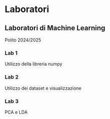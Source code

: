 # Laboratori
## Laboratori di Machine Learning
Polito 2024/2025
### Lab 1
Utilizzo della libreria numpy

### Lab 2
Utilizzo dei dataset e visualizzazione

### Lab 3
PCA e LDA
